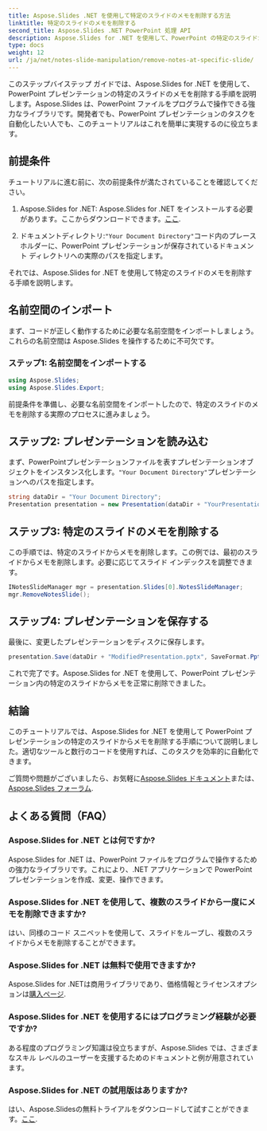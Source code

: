 ```yaml
---
title: Aspose.Slides .NET を使用して特定のスライドのメモを削除する方法
linktitle: 特定のスライドのメモを削除する
second_title: Aspose.Slides .NET PowerPoint 処理 API
description: Aspose.Slides for .NET を使用して、PowerPoint の特定のスライドからメモを削除する方法を学びます。プレゼンテーションを簡単に効率化します。
type: docs
weight: 12
url: /ja/net/notes-slide-manipulation/remove-notes-at-specific-slide/
---
```


このステップバイステップ ガイドでは、Aspose.Slides for .NET を使用して、PowerPoint プレゼンテーションの特定のスライドのメモを削除する手順を説明します。Aspose.Slides は、PowerPoint ファイルをプログラムで操作できる強力なライブラリです。開発者でも、PowerPoint プレゼンテーションのタスクを自動化したい人でも、このチュートリアルはこれを簡単に実現するのに役立ちます。

## 前提条件

チュートリアルに進む前に、次の前提条件が満たされていることを確認してください。

1.  Aspose.Slides for .NET: Aspose.Slides for .NET をインストールする必要があります。ここからダウンロードできます。[ここ](https://releases.aspose.com/slides/net/).

2. ドキュメントディレクトリ:`"Your Document Directory"`コード内のプレースホルダーに、PowerPoint プレゼンテーションが保存されているドキュメント ディレクトリへの実際のパスを指定します。

それでは、Aspose.Slides for .NET を使用して特定のスライドのメモを削除する手順を説明します。

## 名前空間のインポート

まず、コードが正しく動作するために必要な名前空間をインポートしましょう。これらの名前空間は Aspose.Slides を操作するために不可欠です。

### ステップ1: 名前空間をインポートする

```csharp
using Aspose.Slides;
using Aspose.Slides.Export;
```
前提条件を準備し、必要な名前空間をインポートしたので、特定のスライドのメモを削除する実際のプロセスに進みましょう。

## ステップ2: プレゼンテーションを読み込む

まず、PowerPointプレゼンテーションファイルを表すプレゼンテーションオブジェクトをインスタンス化します。`"Your Document Directory"`プレゼンテーションへのパスを指定します。

```csharp
string dataDir = "Your Document Directory";
Presentation presentation = new Presentation(dataDir + "YourPresentation.pptx");
```

## ステップ3: 特定のスライドのメモを削除する

この手順では、特定のスライドからメモを削除します。この例では、最初のスライドからメモを削除します。必要に応じてスライド インデックスを調整できます。

```csharp
INotesSlideManager mgr = presentation.Slides[0].NotesSlideManager;
mgr.RemoveNotesSlide();
```

## ステップ4: プレゼンテーションを保存する

最後に、変更したプレゼンテーションをディスクに保存します。

```csharp
presentation.Save(dataDir + "ModifiedPresentation.pptx", SaveFormat.Pptx);
```

これで完了です。Aspose.Slides for .NET を使用して、PowerPoint プレゼンテーション内の特定のスライドからメモを正常に削除できました。

## 結論

このチュートリアルでは、Aspose.Slides for .NET を使用して PowerPoint プレゼンテーションの特定のスライドからメモを削除する手順について説明しました。適切なツールと数行のコードを使用すれば、このタスクを効率的に自動化できます。

ご質問や問題がございましたら、お気軽に[Aspose.Slides ドキュメント](https://reference.aspose.com/slides/net/)または、[Aspose.Slides フォーラム](https://forum.aspose.com/).

## よくある質問（FAQ）

### Aspose.Slides for .NET とは何ですか?
Aspose.Slides for .NET は、PowerPoint ファイルをプログラムで操作するための強力なライブラリです。これにより、.NET アプリケーションで PowerPoint プレゼンテーションを作成、変更、操作できます。

### Aspose.Slides for .NET を使用して、複数のスライドから一度にメモを削除できますか?
はい、同様のコード スニペットを使用して、スライドをループし、複数のスライドからメモを削除することができます。

### Aspose.Slides for .NET は無料で使用できますか?
 Aspose.Slides for .NETは商用ライブラリであり、価格情報とライセンスオプションは[購入ページ](https://purchase.aspose.com/buy).

### Aspose.Slides for .NET を使用するにはプログラミング経験が必要ですか?
ある程度のプログラミング知識は役立ちますが、Aspose.Slides では、さまざまなスキル レベルのユーザーを支援するためのドキュメントと例が用意されています。

### Aspose.Slides for .NET の試用版はありますか?
はい、Aspose.Slidesの無料トライアルをダウンロードして試すことができます。[ここ](https://releases.aspose.com/).